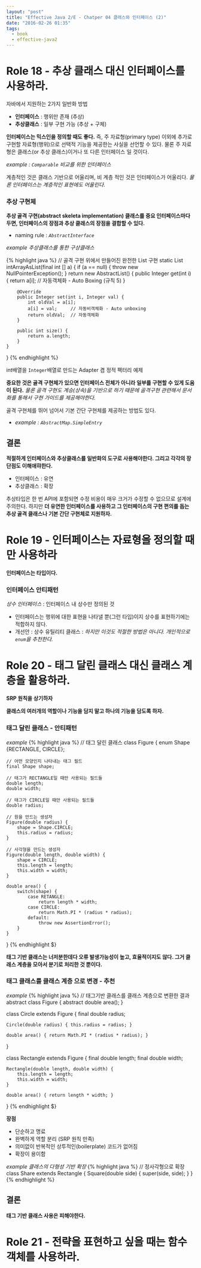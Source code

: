 ```yaml
---
layout: "post"
title: "Effective Java 2/E - Chatper 04 클래스와 인터페이스 (2)"
date: "2016-02-26 01:35"
tags:
  - book
  - effective-java2
---
```


# Role 18 - 추상 클래스 대신 인터페이스를 사용하라.

자바에서 지원하는 2가지 일반화 방법

- **인터페이스** : 행위만 존재 (추상)
- **추상클래스** : 일부 구현 가능 (추상 + 구체)

**인터페이스는 믹스인을 정의할 때도 좋다.**
즉, 주 자료형(primary type) 이외에 추가로 구현할 자료형(행위)으로 선택적 기능을 제공한는 사실을 선언할 수 있다.
물론 주 자료형은 클래스(or 추상 클래스)이거나 또 다른 인터페이스 일 것이다.

*example : `Comparable` 비교를 위한 인터페이스*

계층적인 것은 클래스 기반으로 어울리며, 비 계층 적인 것은 인터페이스가 어울리다.
*물론 인터페이스는 계층적인 표현에도 어울린다.*

### 추상 구현체
**추상 골격 구현(abstract skeleta implementation) 클래스를 중요 인터페이스마다 두면, 인터페이스의 장점과 추상 클래스의 장점을 결합할 수 있다.**

- naming rule : *`AbstractInterface`*

*example 추상클래스를 통한 구상클래스*

{% highlight java %}
// 골격 구현 위에서 만들어진 완전한 List 구현
static List<Integer> intArrayAsList(final int [] a) {
    if (a == null) {
        throw new NullPointerException();
    }
    return new AbstractList<Integer>() {
        public Integer get(int i) {
            return a[i];    // 자동객체화 - Auto Boxing (규칙 5)
        }

        @Override
        public Integer set(int i, Integer val) {
            int oldVal = a[i];
            a[i] = val;     // 자동비객체화 - Auto unboxing
            return oldVal;  // 자동객체화
        }

        public int size() {
            return a.length;
        }
    }
}
{% endhighlight %}

int배열을 `Integer`배열로 만드는 Adapter 겸 정적 팩터리 예제

**중요한 것은 골격 구현체가 있으면 인터페이스 전체가 아니라 일부를 구현할 수 있게 도움이 된다.**
*물론 골격 구현도 계승(상속)을 기반으로 하기 때문에 골격구현 관련해서 문서화를 통해서 구현 가이드를 제공해야한다.*

골격 구현체를 뛰어 넘어서 기본 간단 구현체를 제공하는 방법도 있다.

- *example : `AbstractMap.SimpleEntry`*

## 결론

**적절하게 인터페이스와 추상클래스를 일반화의 도구로 사용해야한다. 그리고 각각의 장단점도 이해애햐한다.**

- 인터페이스 : 유연
- 추상클래스 : 확장

추상타입은 한 번 API에 포함되면 수정 비용이 매우 크거가 수정할 수 없으므로 설계에 주의한다. 하지만
**더 유연한 인터페이스를 사용하고 그 인터페이스의 구현 편의를 돕는 추상 골격 클래스나 기본 간단 구현체로 지원하자.**

# Role 19 - 인터페이스는 자료형을 정의할 때만 사용하라

**인터페이스는 타입이다.**

### 인터페이스 안티패턴

*상수 인터페이스* : 인터페이스 내 상수만 정의된 것

- 인터페이스는 행위에 대한 표현을 나타낼 뿐(그런 타입)이지 상수를 표현하기에는 적합하지 않다.
- 개선안 : 상수 유틸리티 클래스 : *하지만 이것도 적절한 방법은 아니다. 개인적으로 `enum`을 추천한다.*

# Role 20 - 태그 달린 클래스 대신 클래스 계층을 활용하라.

**SRP 원칙을 상기하자**

**클래스의 여러개의 역할이나 기능을 담지 말고 하나의 기능을 담도록 하자.**

### 태그 달린 클래스 - 안티패턴

*example*
{% highlight java %}
// 태그 달린 클래스
class Figure {
    enum Shape {RECTANGLE, CIRCLE};

    // 어떤 모양인지 나타내는 태그 필드
    final Shape shape;

    // 태그가 RECTANGLE일 때만 사용되는 필드들
    double length;
    double width;

    // 태그가 CIRCLE일 때만 사용되는 필드들
    double radius;

    // 원을 만드는 생성자
    Figure(double radius) {
        shape = Shape.CIRCLE;
        this.radius = radius;
    }

    // 사각형을 만드는 생성자
    Figure(double length, double width) {
        shape = CIRCLE;
        this.length = length;
        this.width = width;
    }

    double area() {
        switch(shape) {
            case RETANGLE:
                return length * width;
            case CIRCLE:
                return Math.PI * (radius * radius);
            default:
                throw new AssertionError();
        }
    }
}
{% endhighlight $}

**태그 기반 클래스는 너저분한데다 오류 발생가능성이 높고, 효율적이지도 않다. 그거 클래스 계층을 모아서 분기로 처리한 것 뿐이다.**

### 태그 클래스를 클래스 계층 으로 변경 - 추천

*example*
{% highlight java %}
// 태그기반 클래스를 클래스 계층으로 변환한 결과
abstract class Figure {
    abstract double area();
}

class Circle extends Figure {
    final double radius;

    Circle(double radius) { this.radius = radius; }

    double area() { return Math.PI * (radius * radius); }
}

class Rectangle extends Figure {
    final double length;
    final double width;

    Rectangle(double length, double width) {
        this.length = length;
        this.width = width;
    }

    double area() { return length * width; }
}
{% endhighlight $}

**장점**

- 단순하고 명료
- 완벽하게 역할 분리 (SRP 원칙 만족)
- 의미없이 반복적인 상투적인(boilerplate) 코드가 없어짐
- 확장이 용이함

*example 클래스의 다형성 기반 확장*
{% highlight java %}
// 정사각형으로 확장
class Share extends Rectangle {
    Square(double side) {
        super(side, side);
    }
}
{% endhighlight %}

## 결론

**태그 기반 클래스 사용은 피해야한다.**

# Role 21 - 전략을 표현하고 싶을 때는 함수 객체를 사용하라.
